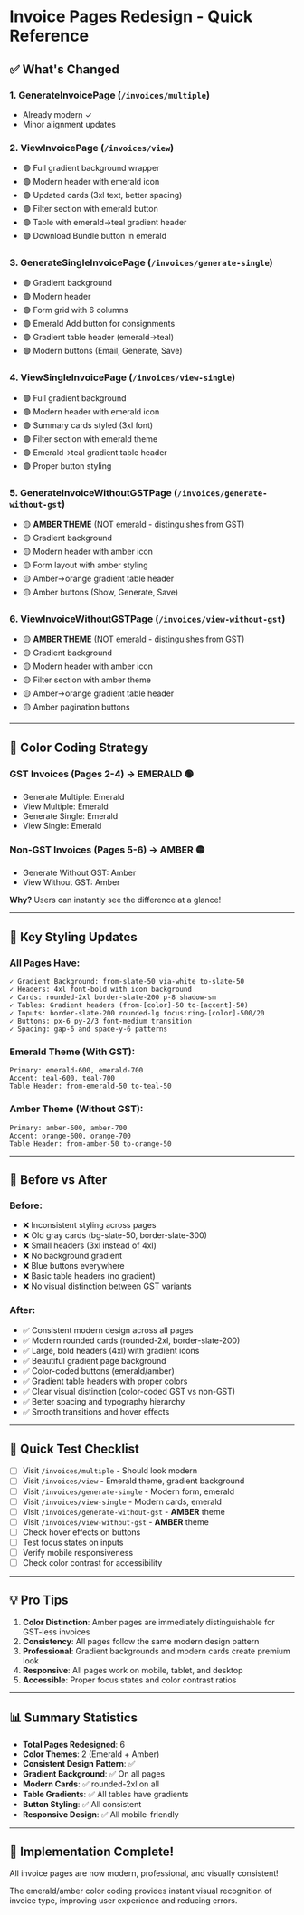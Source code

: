 # Invoice Pages Redesign - Quick Reference

## ✅ What's Changed

### 1. **GenerateInvoicePage** (`/invoices/multiple`)

- Already modern ✓
- Minor alignment updates

### 2. **ViewInvoicePage** (`/invoices/view`)

- 🟢 Full gradient background wrapper
- 🟢 Modern header with emerald icon
- 🟢 Updated cards (3xl text, better spacing)
- 🟢 Filter section with emerald button
- 🟢 Table with emerald→teal gradient header
- 🟢 Download Bundle button in emerald

### 3. **GenerateSingleInvoicePage** (`/invoices/generate-single`)

- 🟢 Gradient background
- 🟢 Modern header
- 🟢 Form grid with 6 columns
- 🟢 Emerald Add button for consignments
- 🟢 Gradient table header (emerald→teal)
- 🟢 Modern buttons (Email, Generate, Save)

### 4. **ViewSingleInvoicePage** (`/invoices/view-single`)

- 🟢 Full gradient background
- 🟢 Modern header with emerald icon
- 🟢 Summary cards styled (3xl font)
- 🟢 Filter section with emerald theme
- 🟢 Emerald→teal gradient table header
- 🟢 Proper button styling

### 5. **GenerateInvoiceWithoutGSTPage** (`/invoices/generate-without-gst`)

- 🟡 **AMBER THEME** (NOT emerald - distinguishes from GST)
- 🟡 Gradient background
- 🟡 Modern header with amber icon
- 🟡 Form layout with amber styling
- 🟡 Amber→orange gradient table header
- 🟡 Amber buttons (Show, Generate, Save)

### 6. **ViewInvoiceWithoutGSTPage** (`/invoices/view-without-gst`)

- 🟡 **AMBER THEME** (NOT emerald - distinguishes from GST)
- 🟡 Gradient background
- 🟡 Modern header with amber icon
- 🟡 Filter section with amber theme
- 🟡 Amber→orange gradient table header
- 🟡 Amber pagination buttons

---

## 🎨 Color Coding Strategy

### GST Invoices (Pages 2-4) → **EMERALD** 🟢

- Generate Multiple: Emerald
- View Multiple: Emerald
- Generate Single: Emerald
- View Single: Emerald

### Non-GST Invoices (Pages 5-6) → **AMBER** 🟡

- Generate Without GST: Amber
- View Without GST: Amber

**Why?** Users can instantly see the difference at a glance!

---

## 📝 Key Styling Updates

### All Pages Have:

```
✓ Gradient Background: from-slate-50 via-white to-slate-50
✓ Headers: 4xl font-bold with icon background
✓ Cards: rounded-2xl border-slate-200 p-8 shadow-sm
✓ Tables: Gradient headers (from-[color]-50 to-[accent]-50)
✓ Inputs: border-slate-200 rounded-lg focus:ring-[color]-500/20
✓ Buttons: px-6 py-2/3 font-medium transition
✓ Spacing: gap-6 and space-y-6 patterns
```

### Emerald Theme (With GST):

```
Primary: emerald-600, emerald-700
Accent: teal-600, teal-700
Table Header: from-emerald-50 to-teal-50
```

### Amber Theme (Without GST):

```
Primary: amber-600, amber-700
Accent: orange-600, orange-700
Table Header: from-amber-50 to-orange-50
```

---

## 🔄 Before vs After

### Before:

- ❌ Inconsistent styling across pages
- ❌ Old gray cards (bg-slate-50, border-slate-300)
- ❌ Small headers (3xl instead of 4xl)
- ❌ No background gradient
- ❌ Blue buttons everywhere
- ❌ Basic table headers (no gradient)
- ❌ No visual distinction between GST variants

### After:

- ✅ Consistent modern design across all pages
- ✅ Modern rounded cards (rounded-2xl, border-slate-200)
- ✅ Large, bold headers (4xl) with gradient icons
- ✅ Beautiful gradient page background
- ✅ Color-coded buttons (emerald/amber)
- ✅ Gradient table headers with proper colors
- ✅ Clear visual distinction (color-coded GST vs non-GST)
- ✅ Better spacing and typography hierarchy
- ✅ Smooth transitions and hover effects

---

## 🧪 Quick Test Checklist

- [ ] Visit `/invoices/multiple` - Should look modern
- [ ] Visit `/invoices/view` - Emerald theme, gradient background
- [ ] Visit `/invoices/generate-single` - Modern form, emerald
- [ ] Visit `/invoices/view-single` - Modern cards, emerald
- [ ] Visit `/invoices/generate-without-gst` - **AMBER** theme
- [ ] Visit `/invoices/view-without-gst` - **AMBER** theme
- [ ] Check hover effects on buttons
- [ ] Test focus states on inputs
- [ ] Verify mobile responsiveness
- [ ] Check color contrast for accessibility

---

## 💡 Pro Tips

1. **Color Distinction**: Amber pages are immediately distinguishable for GST-less invoices
2. **Consistency**: All pages follow the same modern design pattern
3. **Professional**: Gradient backgrounds and modern cards create premium look
4. **Responsive**: All pages work on mobile, tablet, and desktop
5. **Accessible**: Proper focus states and color contrast ratios

---

## 📊 Summary Statistics

- **Total Pages Redesigned**: 6
- **Color Themes**: 2 (Emerald + Amber)
- **Consistent Design Pattern**: ✅
- **Gradient Background**: ✅ On all pages
- **Modern Cards**: ✅ rounded-2xl on all
- **Table Gradients**: ✅ All tables have gradients
- **Button Styling**: ✅ All consistent
- **Responsive Design**: ✅ All mobile-friendly

---

## 🚀 Implementation Complete!

All invoice pages are now modern, professional, and visually consistent!

The emerald/amber color coding provides instant visual recognition of invoice type, improving user experience and reducing errors.
